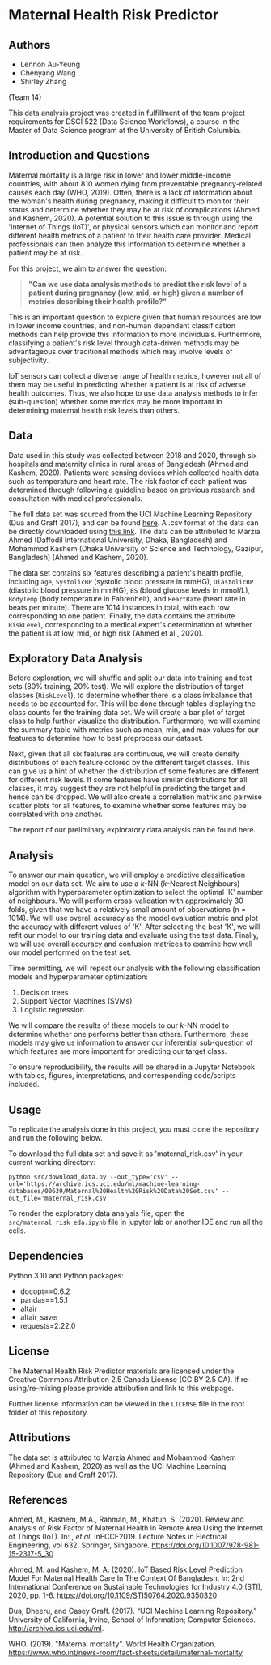 # Maternal Health Risk Predictor

## Authors 

- Lennon Au-Yeung
- Chenyang Wang
- Shirley Zhang

(Team 14) 

This data analysis project was created in fulfillment of the team project requirements for DSCI 522 (Data Science Workflows), a course in the Master of Data Science program at the University of British Columbia. 

## Introduction and Questions

Maternal mortality is a large risk in lower and lower middle-income countries, with about 810 women dying from preventable pregnancy-related causes each day (WHO, 2019). Often, there is a lack of information about the woman's health during pregnancy, making it difficult to monitor their status and determine whether they may be at risk of complications (Ahmed and Kashem, 2020). A potential solution to this issue is through using the 'Internet of Things (IoT)', or physical sensors which can monitor and report different health metrics of a patient to their health care provider. Medical professionals can then analyze this information to determine whether a patient may be at risk. 

For this project, we aim to answer the question: 

> **"Can we use data analysis methods to predict the risk level of a patient during pregnancy (low, mid, or high) given a number of metrics describing their health profile?"** 

This is an important question to explore given that human resources are low in lower income countries, and non-human dependent classification methods can help provide this information to more individuals. Furthermore, classifying a patient's risk level through data-driven methods may be advantageous over traditional methods which may involve levels of subjectivity. 

IoT sensors can collect a diverse range of health metrics, however not all of them may be useful in predicting whether a patient is at risk of adverse health outcomes. Thus, we also hope to use data analysis methods to infer (sub-question) whether some metrics may be more important in determining maternal health risk levels than others. 

## Data

Data used in this study was collected between 2018 and 2020, through six hospitals and maternity clinics in rural areas of Bangladesh (Ahmed and Kashem, 2020). Patients wore sensing devices which collected health data such as temperature and heart rate. The risk factor of each patient was determined through following a guideline based on previous research and consultation with medical professionals. 

The full data set was sourced from the UCI Machine Learning Repository (Dua and Graff 2017), and can be found [here](https://archive.ics.uci.edu/ml/datasets/Maternal+Health+Risk+Data+Set). A .csv format of the data can be directly downloaded using [this link](https://archive.ics.uci.edu/ml/machine-learning-databases/00639/Maternal%20Health%20Risk%20Data%20Set.csv). The data can be attributed to Marzia Ahmed (Daffodil International University, Dhaka, Bangladesh) and Mohammod Kashem (Dhaka University of Science and Technology, Gazipur, Bangladesh) (Ahmed and Kashem, 2020).  

The data set contains six features describing a patient's health profile, including `age`, `SystolicBP` (systolic blood pressure in mmHG), `DiastolicBP` (diastolic blood pressure in mmHG), `BS` (blood glucose levels in mmol/L), `BodyTemp` (body temperature in Fahrenheit), and `HeartRate` (heart rate in beats per minute). There are 1014 instances in total, with each row corresponding to one patient. Finally, the data contains the attribute `RiskLevel`, corresponding to a medical expert's determination of whether the patient is at low, mid, or high risk (Ahmed et al., 2020). 


## Exploratory Data Analysis 

Before exploration, we will shuffle and split our data into training and test sets (80% training, 20% test). We will explore the distribution of target classes (`RiskLevel`), to determine whether there is a class imbalance that needs to be accounted for. This will be done through tables displaying the class counts for the training data set. We will create a bar plot of target class to help further visualize the distribution. Furthermore, we will examine the summary table with metrics such as mean, min, and max values for our features to determine how to best preprocess our dataset. 

Next, given that all six features are continuous, we will create density distributions of each feature colored by the different target classes. This can give us a hint of whether the distribution of some features are different for different risk levels. If some features have similar distributions for all classes, it may suggest they are not helpful in predicting the target and hence can be dropped. We will also create a correlation matrix and pairwise scatter plots for all features, to examine whether some features may be correlated with one another. 

The report of our preliminary exploratory data analysis can be found here.  

## Analysis 

To answer our main question, we will employ a predictive classification model on our data set. We aim to use a $k$-NN ($k$-Nearest Neighbours) algorithm with hyperparameter optimization to select the optimal 'K' number of neighbours. We will perform cross-validation with approximately 30 folds, given that we have a relatively small amount of observations (n = 1014). We will use overall accuracy as the model evaluation metric and plot the accuracy with different values of 'K'. After selecting the best 'K', we will refit our model to our training data and evaluate using the test data. Finally, we will use overall accuracy and confusion matrices to examine how well our model performed on the test set. 

Time permitting, we will repeat our analysis with the following classification models and hyperparameter optimization: 

1. Decision trees 
2. Support Vector Machines (SVMs)
3. Logistic regression 

We will compare the results of these models to our $k$-NN model to determine whether one performs better than others. Furthermore, these models may give us information to answer our inferential sub-question of which features are more important for predicting our target class. 

To ensure reproducibility, the results will be shared in a Jupyter Notebook with tables, figures, interpretations, and corresponding code/scripts included. 

## Usage 

To replicate the analysis done in this project, you must clone the repository and run the following below. 

To download the full data set and save it as 'maternal_risk.csv' in your current working directory: 

```
python src/download_data.py --out_type='csv' --url='https://archive.ics.uci.edu/ml/machine-learning-databases/00639/Maternal%20Health%20Risk%20Data%20Set.csv' --out_file='maternal_risk.csv'
```

To render the exploratory data analysis file, open the `src/maternal_risk_eda.ipynb` file in jupyter lab or another IDE and run all the cells. 

## Dependencies 

Python 3.10 and Python packages:
- docopt==0.6.2
- pandas==1.5.1
- altair
- altair_saver
- requests=2.22.0

## License

The Maternal Health Risk Predictor materials are licensed under the Creative Commons Attribution 2.5 Canada License (CC BY 2.5 CA). If re-using/re-mixing please provide attribution and link to this webpage.

Further license information can be viewed in the `LICENSE` file in the root folder of this repository.

## Attributions 

The data set is attributed to Marzia Ahmed and Mohammod Kashem (Ahmed and Kashem, 2020) as well as the UCI Machine Learning Repository (Dua and Graff 2017). 

## References 

Ahmed, M., Kashem, M.A., Rahman, M., Khatun, S. (2020). Review and Analysis of Risk Factor of Maternal Health in Remote Area Using the Internet of Things (IoT). In: , *et al.* InECCE2019. Lecture Notes in Electrical Engineering, vol 632. Springer, Singapore. https://doi.org/10.1007/978-981-15-2317-5_30

Ahmed, M. and Kashem, M. A. (2020). IoT Based Risk Level Prediction Model For Maternal Health Care In The Context Of Bangladesh. In: 2nd International Conference on Sustainable Technologies for Industry 4.0 (STI), 2020, pp. 1-6. https://doi.org/10.1109/STI50764.2020.9350320

Dua, Dheeru, and Casey Graff. (2017). “UCI Machine Learning Repository.” University of California, Irvine, School of Information; Computer Sciences. http://archive.ics.uci.edu/ml.

WHO. (2019). "Maternal mortality". World Health Organization. https://www.who.int/news-room/fact-sheets/detail/maternal-mortality